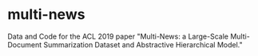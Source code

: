 # multi-news

Data and Code for the ACL 2019 paper "Multi-News: a Large-Scale Multi-Document Summarization Dataset and Abstractive Hierarchical Model."
